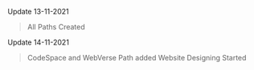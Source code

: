 Update 13-11-2021
> All Paths Created

Update 14-11-2021
> CodeSpace and WebVerse Path added
> Website Designing Started